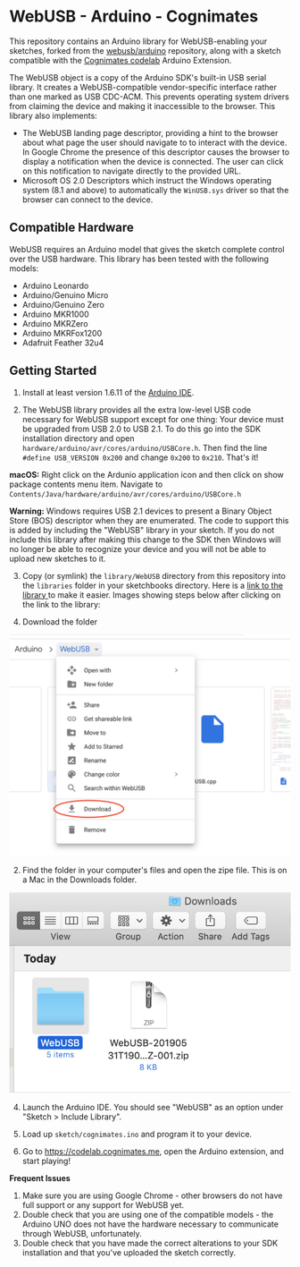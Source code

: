 WebUSB - Arduino - Cognimates
================

This repository contains an Arduino library for WebUSB-enabling your sketches, forked from the <a href="https://github.com/webusb/arduino"> webusb/arduino</a> repository, along with a sketch compatible with the <a href="https://codelab.cognimates.me">Cognimates codelab</a> Arduino Extension. 

The WebUSB object is a copy of the Arduino SDK's built-in USB serial library.
It creates a WebUSB-compatible vendor-specific interface rather than one marked
as USB CDC-ACM. This prevents operating system drivers from claiming the device
and making it inaccessible to the browser. This library also implements:

 * The WebUSB landing page descriptor, providing a hint to the browser about
   what page the user should navigate to to interact with the device. In
   Google Chrome the presence of this descriptor causes the browser to display
   a notification when the device is connected. The user can click on this
   notification to navigate directly to the provided URL.
 * Microsoft OS 2.0 Descriptors which instruct the Windows operating system
   (8.1 and above) to automatically the `WinUSB.sys` driver so that the browser
   can connect to the device.

Compatible Hardware
-------------------

WebUSB requires an Arduino model that gives the sketch complete control over the USB hardware. This library has been tested with the following models:

 * Arduino Leonardo
 * Arduino/Genuino Micro
 * Arduino/Genuino Zero
 * Arduino MKR1000
 * Arduino MKRZero
 * Arduino MKRFox1200
 * Adafruit Feather 32u4

Getting Started
---------------

1. Install at least version 1.6.11 of the [Arduino IDE](https://www.arduino.cc/en/Main/Software).

2. The WebUSB library provides all the extra low-level USB code necessary for WebUSB support except for one thing: Your device must be upgraded from USB 2.0 to USB 2.1. To do this go into the SDK installation directory and open `hardware/arduino/avr/cores/arduino/USBCore.h`. Then find the line `#define USB_VERSION 0x200` and change `0x200` to `0x210`. That's it!

  **macOS:** Right click on the Ardunio application icon and then click on show package contents menu item. Navigate to `Contents/Java/hardware/arduino/avr/cores/arduino/USBCore.h`
  
  **Warning:** Windows requires USB 2.1 devices to present a Binary Object Store (BOS) descriptor when they are enumerated. The code to support this is added by including the "WebUSB" library in your sketch. If you do not include this library after making this change to the SDK then Windows will no longer be able to recognize your device and you will not be able to upload new sketches to it.

3. Copy (or symlink) the `library/WebUSB` directory from this repository into the `libraries` folder in your sketchbooks directory. Here is a <a href="https://drive.google.com/drive/folders/1TsQmEgvsSLchIRxgtch64fpfYczd_pWB?usp=sharing" target="_blank"> link to the library </a> to make it easier. Images showing steps below after clicking on the link to the library: 

  1. Download the folder <br>
  <img src="./instruction_images/download-webusb.png">

  2. Find the folder in your computer's files and open the zipe file. This is on a Mac in the Downloads folder. <br>
  <img src="./instruction_images/open-zip.png">

4. Launch the Arduino IDE. You should see "WebUSB" as an option under "Sketch > Include Library".

5. Load up `sketch/cognimates.ino` and program it to your device.

6. Go to https://codelab.cognimates.me, open the Arduino extension, and start playing! 

 **Frequent Issues** 
 1. Make sure you are using Google Chrome - other browsers do not have full support or any support for WebUSB yet. 
 2. Double check that you are using one of the compatible models - the Arduino UNO does not have the hardware necessary to communicate through WebUSB, unfortunately. 
 3. Double check that you have made the correct alterations to your SDK installation and that you've uploaded the sketch correctly. 
